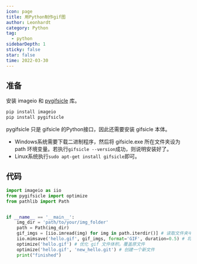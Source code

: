 ```yaml
---
icon: page
title: 用Python制作gif图
author: Leonhardt
category: Python
tag:
  - python
sidebarDepth: 1
sticky: false
star: false
time: 2022-03-30
---
```


## 准备
安装 imageio 和 [pygifsicle](https://github.com/LucaCappelletti94/pygifsicle) 库。  

```python
pip install imageio
pip install pygifsicle
```

pygifsicle 只是 gifsicle 的Python接口，因此还需要安装 gifsicle 本体。  
- Windows系统需要下载二进制程序，然后将 gifsicle.exe 所在文件夹设为 path 环境变量。若执行`gifsicle --version`成功，则说明安装好了。
- Linux系统执行`sudo apt-get install gifsicle`即可。

## 代码

```python
import imageio as iio
from pygifsicle import optimize
from pathlib import Path


if __name__ == '__main__':
    img_dir = 'path/to/your/img_folder'
    path = Path(img_dir)
    gif_imgs = [iio.imread(img) for img in path.iterdir()] # 读取文件夹中的所有图片
    iio.mimsave('hello.gif', gif_imgs, format='GIF', duration=0.5) # 将图片制作为 gif
    optimize('hello.gif') # 优化 gif 文件体积。覆盖原文件
    optimize('hello.gif', 'new_hello.git') # 创建一个新文件
    print("finished")
```


